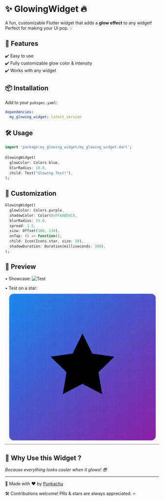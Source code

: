 # ✨ GlowingWidget 🔥

A fun, customizable Flutter widget that adds a **glow effect** to any widget! Perfect for making your UI pop. 💡

## 🚀 Features
✔️ Easy to use  
✔️ Fully customizable glow color & intensity  
✔️ Works with any widget

## 📦 Installation
Add to your `pubspec.yaml`:
```yaml
dependencies:
  my_glowing_widget: latest_version
```

## 🛠️ Usage
```dart
import 'package:my_glowing_widget/my_glowing_widget.dart';

GlowingWidget(
  glowColor: Colors.blue,
  blurRadius: 10.0,
  child: Text("Glowing Text!"),
);
```

## 🎨 Customization
```dart
GlowingWidget(
  glowColor: Colors.purple,
  shadowColor: Color(0xFFAABD41),
  blurRadius: 15.0,
  spread: 1.5,
  sizw: Offset(100, 130),
  onTap: () => Function(),
  child: Icon(Icons.star, size: 50),
  shadowDuration: Duration(milliseconds: 300),
);
```

## 🎥 Preview

•	Showcase: ![Test](screenshots/Screen_Recording_1.gif)

•	Test on a star: ![Star](screenshots/Screen_Recording_3.gif)

## 🌟 Why Use this Widget ?

_Because everything looks cooler when it glows! 😎_

-------------------
👾 Made with ❤️ by [Punkachu](https://github.com/Punkachu)

🛠 Contributions welcome! PRs & stars are always appreciated. ⭐